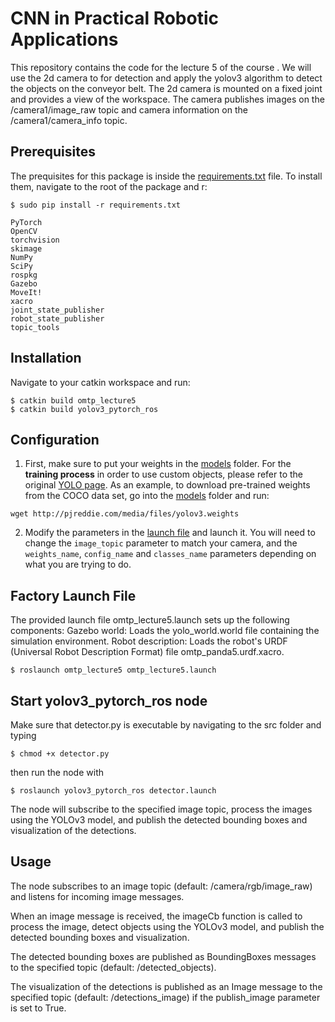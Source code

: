 # CNN in Practical Robotic Applications

This repository contains the code for the lecture 5 of the course . We will use the 2d camera to for detection and apply the yolov3 algorithm to detect the objects on the conveyor belt. The 2d camera is mounted on a fixed joint and provides a view of the workspace. The camera publishes images on the /camera1/image_raw topic and camera information on the /camera1/camera_info topic.

## Prerequisites
The prequisites for this package is inside the [requirements.txt](requirements.txt) file. To install them, navigate to the root of the package and r:
```
$ sudo pip install -r requirements.txt
```

    PyTorch 
    OpenCV
    torchvision
    skimage
    NumPy
    SciPy
    rospkg
    Gazebo
    MoveIt!
    xacro
    joint_state_publisher
    robot_state_publisher
    topic_tools

## Installation
Navigate to your catkin workspace and run:
```
$ catkin build omtp_lecture5
$ catkin build yolov3_pytorch_ros
```
## Configuration
1. First, make sure to put your weights in the [models](models) folder. For the **training process** in order to use custom objects, please refer to the original [YOLO page](https://pjreddie.com/darknet/yolo/). As an example, to download pre-trained weights from the COCO data set, go into the [models](models) folder and run:
```
wget http://pjreddie.com/media/files/yolov3.weights
```

2. Modify the parameters in the [launch file](launch/detector.launch) and launch it. You will need to change the `image_topic` parameter to match your camera, and the `weights_name`, `config_name` and `classes_name` parameters depending on what you are trying to do.

## Factory Launch File 

The provided launch file omtp_lecture5.launch sets up the following components:
Gazebo world: Loads the yolo_world.world file containing the simulation environment.
Robot description: Loads the robot's URDF (Universal Robot Description Format) file omtp_panda5.urdf.xacro.


    $ roslaunch omtp_lecture5 omtp_lecture5.launch



## Start yolov3_pytorch_ros node

Make sure that detector.py is executable by navigating to the src folder and typing

    $ chmod +x detector.py


then run the node with

    $ roslaunch yolov3_pytorch_ros detector.launch

The node will subscribe to the specified image topic, process the images using the YOLOv3 model, and publish the detected bounding boxes and visualization of the detections.

## Usage

The node subscribes to an image topic (default: /camera/rgb/image_raw) and listens for incoming image messages.

When an image message is received, the imageCb function is called to process the image, detect objects using the YOLOv3 model, and publish the detected bounding boxes and visualization.

The detected bounding boxes are published as BoundingBoxes messages to the specified topic (default: /detected_objects).

The visualization of the detections is published as an Image message to the specified topic (default: /detections_image) if the publish_image parameter is set to True.